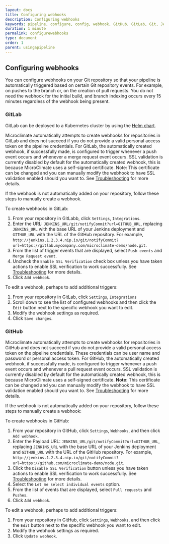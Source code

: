 ```yaml
---
layout: docs
title: Configuring webhooks
description: Configuring webhooks
keywords: pipeline, configure, config, webhook, GitHub, GitLab, Git, Jenkins, pipeline, Kubernetes, Helm chart
duration: 1 minute
permalink: configurewebhooks
type: document
order: 1
parent: usingapipeline
---
```


## Configuring webhooks

You can configure webhooks on your Git repository so that your pipeline is automatically triggered based on certain Git repository events. For example, on pushes to the branch or, on the creation of pull requests. You do not need the webhook for the initial build, and branch indexing occurs every 15 minutes regardless of the webhook being present.

### GitLab

GitLab can be deployed to a Kubernetes cluster by using the [Helm chart](https://docs.gitlab.com/ce/install/kubernetes/gitlab_omnibus.html).

Microclimate automatically attempts to create webhooks for repositories in GitLab and does not succeed if you do not provide a valid personal access token on the pipeline credentials. For GitLab, the automatically created webhook, if successfully made, is configured to trigger whenever a push event occurs and whenever a merge request event occurs. SSL validation is currently disabled by default for the automatically created webhook, this is because MicroClimate uses a self-signed certificate.  Note: This certificate can be changed and you can manually modify the webhook to have SSL validation enabled should you want to. See [Troubleshooting](troubleshooting) for more details.

If the webhook is not automatically added on your repository, follow these steps to manually create a webhook.

To create webhooks in GitLab:

1. From your repository in GitLabb, click `Settings`, `Integrations`.
2. Enter the URL: `JENKINS_URL/git/notifyCommit?url=GITHUB_URL`, replacing `JENKINS_URL` with the base URL of your Jenkins deployment and `GITHUB_URL` with the URL of the GitHub repository. For example, `http://jenkins.1.2.3.4.nip.io/git/notifyCommit?url=https://gitlab.mycompany.com/microclimate-demo/node.git`.
3. From the list of trigger events that are displayed, select `Push events` and `Merge Request event`.
4. Uncheck the `Enable SSL Verification` check box unless you have taken actions to enable SSL verification to work successfully. See [Troubleshooting](troubleshooting) for more details.
5. Click `Add webhook`.

To edit a webhook, perhaps to add additional triggers:

1. From your repository in GitLab, click `Settings`, `Integrations`
2. Scroll down to see the list of configured webhooks and then click the `Edit` button next to the specific webhook you want to edit.
2. Modify the webhook settings as required.
3. Click `Save changes`.

### GitHub

Microclimate automatically attempts to create webhooks for repositories in GitHub and does not succeed if you do not provide a valid personal access token on the pipeline credentials. These credentials can be user name and password or personal access token. For GitHub, the automatically created webhook, if successfully made, is configured to trigger whenever a push event occurs and whenever a pull request event occurs. SSL validation is currently disabled by default for the automatically created webhook, this is because MicroClimate uses a self-signed certificate. **Note:** This certificate can be changed and you can manually modify the webhook to have SSL validation enabled should you want to. See [Troubleshooting](troubleshooting) for more details.

If the webhook is not automatically added on your repository, follow these steps to manually create a webhook:

To create webhooks in GitHub:

1. From your repository in GitHub, click `Settings`, `Webhooks`, and then click `Add webhook`.
2. Enter the Payload URL: `JENKINS_URL/git/notifyCommit?url=GITHUB_URL`, replacing `JENKINS_URL` with the base URL of your Jenkins deployment and `GITHUB_URL` with the URL of the GitHub repository. For example, `http://jenkins.1.2.3.4.nip.io/git/notifyCommit?url=https://github.com/microclimate-demo/node.git`.
3. Click the `Disable SSL Verification` button unless you have taken actions to enable SSL verification to work successfully. See [Troubleshooting](troubleshooting) for more details.
4. Select the `Let me select individual events` option.
5. From the list of events that are displayed, select `Pull requests` and `Pushes`.
6. Click `Add webhook`.

To edit a webhook, perhaps to add additional triggers:

1. From your repository in GitHub, click `Settings`, `Webhooks`, and then click the `Edit` button next to the specific webhook you want to edit.
2. Modify the webhook settings as required.
3. Click `Update webhook`.
